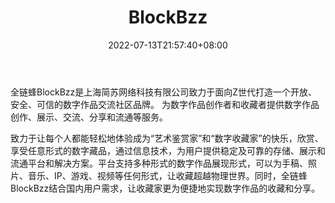 ﻿---
weight: 
title: "BlockBzz"
description: "全链蜂BlockBzz平台支持多种形式的数字作品展现形式，可以为手稿、照片、音乐、IP、游戏、视频等任何形式，提供稳定的展示和存储空间，创作和交易可溯源，让收藏超越物理世界。"
date: 2022-07-13T21:57:40+08:00
lastmod: 2022-07-13T16:45:40+08:00
draft: false
authors: ["june"]
featuredImage: "493.png"
link: "https://www.blockbzz.cn/"
tags: ["BlockBzz","数字收藏品"]
categories: ["navigation"]
navigation: ["数字收藏品"]
lightgallery: true
toc: true
pinned: false
recommend: false
recommend1: false
---
全链蜂BlockBzz是上海简苏网络科技有限公司致力于面向Z世代打造一个开放、安全、可信的数字作品交流社区品牌。 为数字作品创作者和收藏者提供数字作品创作、展示、交流、分享和流通等服务。

致力于让每个人都能轻松地体验成为“艺术鉴赏家”和“数字收藏家”的快乐，欣赏、享受任意形式的数字藏品，通过信息技术，为用户提供稳定及可靠的存储、展示和流通平台和解决方案。平台支持多种形式的数字作品展现形式，可以为手稿、照片、音乐、IP、游戏、视频等任何形式，让收藏超越物理世界。同时，全链蜂BlockBzz结合国内用户需求，让收藏家更为便捷地实现数字作品的收藏和分享。